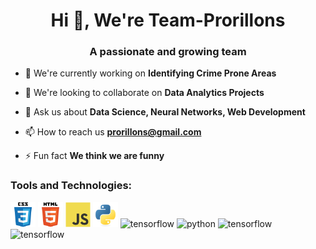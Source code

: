 <h1 align="center">Hi 👋, We're Team-Prorillons</h1>
<h3 align="center">A passionate and growing team</h3>

- 🔭 We're currently working on **Identifying Crime Prone Areas**

- 👯 We're looking to collaborate on **Data Analytics Projects**

- 💬 Ask us about **Data Science, Neural Networks, Web Development**

- 📫 How to reach us **prorillons@gmail.com**

- ⚡ Fun fact **We think we are funny**

### Tools and Technologies:
<p align="left"> 
    <img src="https://raw.githubusercontent.com/devicons/devicon/master/icons/css3/css3-original-wordmark.svg" alt="css3" width="40" height="40"/>
    <img src="https://raw.githubusercontent.com/devicons/devicon/master/icons/html5/html5-original-wordmark.svg" alt="html5" width="40" height="40"/> 
    <img src="https://raw.githubusercontent.com/devicons/devicon/master/icons/javascript/javascript-original.svg" 
         alt="javascript" width="40" height="40"/> 
    <img src="https://raw.githubusercontent.com/devicons/devicon/master/icons/python/python-original.svg"
         alt="python" width="40" height="40"/> 
    <img src="https://www.vectorlogo.zone/logos/tensorflow/tensorflow-icon.svg" alt="tensorflow" width="40" height="40"/> 
    <img src="https://user-images.githubusercontent.com/50221806/86498222-c4c12800-bd39-11ea-9709-160ad4ba63e1.png" alt="python" width="40" height="40"/> 
    <img src="https://cdn-images-1.medium.com/max/200/1*4s68xZ7SUymwwDBn3V97hQ@2x.png" alt="tensorflow" width="40" height="40"/> 
    <img src="https://encrypted-tbn0.gstatic.com/images?q=tbn:ANd9GcTvAZBxXHySo1tqwdtCgyzVFDbqwpK3SxFXTVYqavb1uTGjOStZjdWdNG4&amp;s=10"  alt="tensorflow" width="40" height="40"/>
</p>
